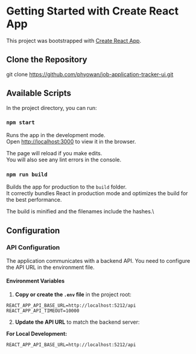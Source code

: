 
# Getting Started with Create React App

This project was bootstrapped with [Create React App](https://github.com/facebook/create-react-app).

## Clone the Repository

git clone https://github.com/phyowan/job-application-tracker-ui.git


## Available Scripts

In the project directory, you can run:

### `npm start`

Runs the app in the development mode.\
Open [http://localhost:3000](http://localhost:3000) to view it in the browser.

The page will reload if you make edits.\
You will also see any lint errors in the console.

### `npm run build`

Builds the app for production to the `build` folder.\
It correctly bundles React in production mode and optimizes the build for the best performance.

The build is minified and the filenames include the hashes.\


## Configuration

### API Configuration

The application communicates with a backend API. You need to configure the API URL in the environment file.

#### Environment Variables

1. **Copy or create the `.env` file** in the project root:
```
REACT_APP_API_BASE_URL=http://localhost:5212/api
REACT_APP_API_TIMEOUT=10000
```

2. **Update the API URL** to match the backend server:

**For Local Development:**
```
REACT_APP_API_BASE_URL=http://localhost:5212/api



